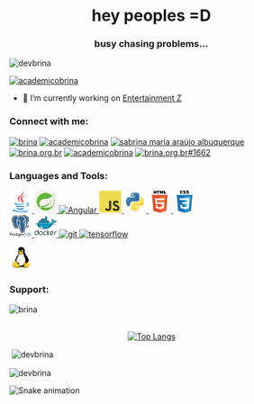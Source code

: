 <h1 align="center">hey peoples =D</h1>
<h3 align="center">busy chasing problems...</h3>

<p align="left"> <img src="https://komarev.com/ghpvc/?username=devbrina&label=Visitors&color=41b996&style=flat" alt="devbrina" /> </p>
<!-- 
<p align="left"> <a href="https://github.com/ryo-ma/github-profile-trophy"><img src="https://github-profile-trophy.vercel.app/?username=devbrina" alt="devbrina" /></a> </p>
 -->
<p align="left"> <a href="https://twitter.com/academicobrina" target="blank"><img src="https://img.shields.io/twitter/follow/academicobrina?logo=twitter&style=for-the-badge" alt="academicobrina" /></a> </p>

- 🔭 I’m currently working on [Entertainment Z](https://github.com/devbrina/Entertainment-Z)


<h3 align="left">Connect with me:</h3>
<p align="left">
<a href="https://dev.to/brina" target="blank"><img align="center" src="https://raw.githubusercontent.com/rahuldkjain/github-profile-readme-generator/master/src/images/icons/Social/devto.svg" alt="brina" height="30" width="40" /></a>
<a href="https://twitter.com/academicobrina" target="blank"><img align="center" src="https://raw.githubusercontent.com/rahuldkjain/github-profile-readme-generator/master/src/images/icons/Social/twitter.svg" alt="academicobrina" height="30" width="40" /></a>
<a href="https://linkedin.com/in/sabrina maria araújo albuquerque" target="blank"><img align="center" src="https://raw.githubusercontent.com/rahuldkjain/github-profile-readme-generator/master/src/images/icons/Social/linked-in-alt.svg" alt="sabrina maria araújo albuquerque" height="30" width="40" /></a>
<a href="https://instagram.com/brina.org.br" target="blank"><img align="center" src="https://raw.githubusercontent.com/rahuldkjain/github-profile-readme-generator/master/src/images/icons/Social/instagram.svg" alt="brina.org.br" height="30" width="40" /></a>
<a href="https://www.leetcode.com/academicobrina" target="blank"><img align="center" src="https://raw.githubusercontent.com/rahuldkjain/github-profile-readme-generator/master/src/images/icons/Social/leet-code.svg" alt="academicobrina" height="30" width="40" /></a>
<a href="https://discord.gg/brina.org.br#1662" target="blank"><img align="center" src="https://raw.githubusercontent.com/rahuldkjain/github-profile-readme-generator/master/src/images/icons/Social/discord.svg" alt="brina.org.br#1662" height="30" width="40" /></a>
</p>

<h3 align="left">Languages and Tools:</h3>

<a href="https://developer.mozilla.org/en-US/docs/Glossary/Java)" target="_blank" rel="noreferrer"> <img src="https://raw.githubusercontent.com/devicons/devicon/master/icons/java/java-original.svg" alt="java" width="40" height="40"/> </a> <a href="https://spring.io" target="_blank" rel="noreferrer"> <img src="https://raw.githubusercontent.com/tandpfun/skill-icons/main/icons/Spring-Light.svg" alt="Spring" width="40" height="40"/> </a> <a href="https://spring.io" target="_blank" rel="noreferrer"> <img src="https://raw.githubusercontent.com/rahuldkjain/github-profile-readme-generator/master/src/images/icons/FrontendDevelopment/angularjs.svg" alt="Angular" width="40" height="40"/> 
<a href="https://developer.mozilla.org/en-US/docs/Web/JavaScript" target="_blank" rel="noreferrer"> <img src="https://raw.githubusercontent.com/devicons/devicon/master/icons/javascript/javascript-original.svg" alt="javascript" width="40" height="40"/> </a> <a href="https://www.python.org" target="_blank" rel="noreferrer"> <img src="https://raw.githubusercontent.com/devicons/devicon/master/icons/python/python-original.svg" alt="python" width="40" height="40"/> </a>   <a href="https://www.w3.org/html/" target="_blank" rel="noreferrer"> <img src="https://raw.githubusercontent.com/devicons/devicon/master/icons/html5/html5-original-wordmark.svg" alt="html5" width="40" height="40"/> </a>  <a href="https://www.w3schools.com/css/" target="_blank" rel="noreferrer"> <img src="https://raw.githubusercontent.com/devicons/devicon/master/icons/css3/css3-original-wordmark.svg" alt="css3" width="40" height="40"/> </a>  
<a href="https://www.postgresql.org" target="_blank" rel="noreferrer"> <img src="https://raw.githubusercontent.com/devicons/devicon/master/icons/postgresql/postgresql-original-wordmark.svg" alt="postgresql" width="40" height="40"/> </a>  <a href="https://getbootstrap.com" target="_blank" rel="noreferrer"> <a href="https://www.docker.com/" target="_blank" rel="noreferrer"> <img src="https://raw.githubusercontent.com/devicons/devicon/master/icons/docker/docker-original-wordmark.svg" alt="docker" width="40" height="40"/> </a> <a href="https://git-scm.com/" target="_blank" rel="noreferrer"> <img src="https://www.vectorlogo.zone/logos/git-scm/git-scm-icon.svg" alt="git" width="40" height="40"/> </a>  <a href="https://www.tensorflow.org" target="_blank" rel="noreferrer"> <img src="https://www.vectorlogo.zone/logos/tensorflow/tensorflow-icon.svg" alt="tensorflow" width="40" height="40"/> </a>
<p align="left"><a href="https://www.linux.org/" target="_blank" rel="noreferrer"> <img src="https://raw.githubusercontent.com/devicons/devicon/master/icons/linux/linux-original.svg" alt="linux" width="40" height="40"/> </a> </p>


<h3 align="left">Support:</h3>
<p><a href="https://www.buymeacoffee.com/brina"> <img align="left" src="https://cdn.buymeacoffee.com/buttons/v2/default-yellow.png" height="50" width="210" alt="brina" /></a></p><br><br>

[![Top Langs](https://github-readme-stats.vercel.app/api/top-langs/?username=devbrina&layout=compact)](https://github.com/devbrina/github-readme-stats)

<p>&nbsp;<img align="center" src="https://github-readme-stats.vercel.app/api?username=devbrina&show_icons=true&theme=cobalt&title_color=41b996&locale=en" alt="devbrina" /></p>

<p><img align="center" src="https://github-readme-streak-stats.herokuapp.com/?user=devbrina&theme=dark" alt="devbrina" /></p>

![Snake animation](https://github.com/devbrina/devbrina/blob/output/github-contribution-grid-snake.svg)
